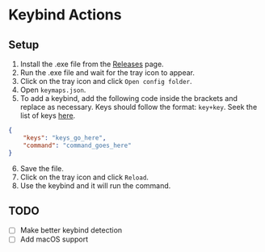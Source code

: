 # Keybind Actions
## Setup
1. Install the .exe file from the [Releases](https://github.com/Zenqrt/Keybind-Actions/releases) page.
2. Run the .exe file and wait for the tray icon to appear.
3. Click on the tray icon and click `Open config folder`.
4. Open `keymaps.json`.
5. To add a keybind, add the following code inside the brackets and replace as necessary. Keys should follow the format: `key+key`. Seek the list of keys [here](https://youtu.be/dQw4w9WgXcQ?si=i1ebDg1UZCLpuv9V).
```json
{
    "keys": "keys_go_here",
    "command": "command_goes_here"
}
```
6. Save the file.
7. Click on the tray icon and click `Reload`.
8. Use the keybind and it will run the command.

## TODO
* [ ] Make better keybind detection
* [ ] Add macOS support
